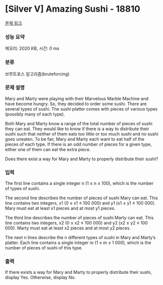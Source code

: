 # [Silver V] Amazing Sushi - 18810 

[문제 링크](https://www.acmicpc.net/problem/18810) 

### 성능 요약

메모리: 2020 KB, 시간: 0 ms

### 분류

브루트포스 알고리즘(bruteforcing)

### 문제 설명

<p>Mary and Marty were playing with their Marvelous Marble Machine and have become hungry. So, they decided to order some sushi. There are several types of sushi. The sushi platter comes with pieces of various types (possibly many of each type).</p>

<p>Both Mary and Marty know a range of the total number of pieces of sushi they can eat. They would like to know if there is a way to distribute their sushi such that neither of them eats too little or too much sushi and no sushi goes uneaten. To be fair, Mary and Marty each want to eat half of the pieces of each type. If there is an odd number of pieces for a given type, either one of them can eat the extra piece.</p>

<p>Does there exist a way for Mary and Marty to properly distribute their sushi?</p>

### 입력 

 <p>The first line contains a single integer n (1 ≤ n ≤ 100), which is the number of types of sushi.</p>

<p>The second line describes the number of pieces of sushi Mary can eat. This line contains two integers, x1 (0 ≤ x1 ≤ 100 000) and y1 (x1 ≤ y1 ≤ 100 000). Mary must eat at least x1 pieces and at most y1 pieces.</p>

<p>The third line describes the number of pieces of sushi Marty can eat. This line contains two integers, x2 (0 ≤ x2 ≤ 100 000) and y2 (x2 ≤ y2 ≤ 100 000). Marty must eat at least x2 pieces and at most y2 pieces.</p>

<p>The next n lines describe the n different types of sushi in Mary and Marty’s platter. Each line contains a single integer m (1 ≤ m ≤ 1 000), which is the number of pieces of sushi of this type.</p>

### 출력 

 <p>If there exists a way for Mary and Marty to properly distribute their sushi, display Yes. Otherwise, display No.</p>

